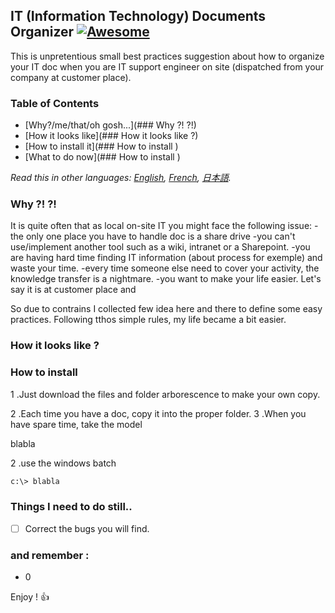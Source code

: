 ## IT (Information Technology) Documents Organizer [![Awesome](https://cdn.rawgit.com/sindresorhus/awesome/d7305f38d29fed78fa85652e3a63e154dd8e8829/media/badge.svg)](https://github.com/Will-777/spawn_mobs_mcpi.git)


This is unpretentious small best practices suggestion  about how to organize your IT doc when you 
are IT support engineer on site (dispatched from your company at customer place).  


### Table of Contents
 - [Why?/me/that/oh gosh...](### Why ?! ?!)
 - [How it looks like](### How it looks like ?)
 - [How to install it](### How to install )
 - [What to do now](### How to install )
 
*Read this in other languages: [English](README.md), [French](README.fr.md), [日本語](README.ja.md).*

### Why ?! ?!
It is quite often that as local on-site IT you might face the following issue:
-the only one place you have to handle doc is a share drive
-you can't use/implement another tool such as a wiki, intranet or a Sharepoint. 
-you are having hard time finding IT information (about process for exemple) and waste your time.
-every time someone else need to cover your activity, the knowledge transfer is a nightmare.
-you want to make your life easier. Let's say it is at customer place and 

So due to contrains I collected few idea here and there to define some easy practices.
Following tthos simple rules, my life became a bit easier.


### How it looks like ?


### How to install 

 1 .Just download the files and folder arborescence to make your own copy.
 
 
 2 .Each time you have a doc, copy it into the proper folder.
 3 .When you have spare time, take the model 

blabla

 2 .use the windows batch 
```bash
c:\> blabla 
```


### Things I need to do still..
- [ ] Correct the bugs you will find.


### and remember :
  - 0


Enjoy ! :+1:



